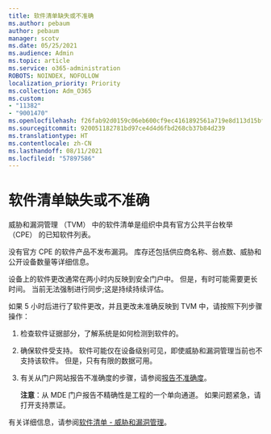 ```yaml
---
title: 软件清单缺失或不准确
ms.author: pebaum
author: pebaum
manager: scotv
ms.date: 05/25/2021
ms.audience: Admin
ms.topic: article
ms.service: o365-administration
ROBOTS: NOINDEX, NOFOLLOW
localization_priority: Priority
ms.collection: Adm_O365
ms.custom:
- "11382"
- "9001470"
ms.openlocfilehash: f26fab92d0159c06eb600cf9ec4161892561a719e8d113d15bfbac133301e793
ms.sourcegitcommit: 920051182781bd97ce4d4d6fbd268cb37b84d239
ms.translationtype: HT
ms.contentlocale: zh-CN
ms.lasthandoff: 08/11/2021
ms.locfileid: "57897586"
---
```

# <a name="software-inventory-is-missing-or-inaccurate"></a>软件清单缺失或不准确

威胁和漏洞管理 （TVM） 中的软件清单是组织中具有官方公共平台枚举 （CPE） 的已知软件列表。

没有官方 CPE 的软件产品不发布漏洞。 库存还包括供应商名称、弱点数、威胁和公开设备数量等详细信息。

设备上的软件更改通常在两小时内反映到安全门户中。 但是，有时可能需要更长时间。 当前无法强制进行同步;这是持续持续评估。

如果 5 小时后进行了软件更改，并且更改未准确反映到 TVM 中，请按照下列步骤操作：

1. 检查软件证据部分，了解系统是如何检测到软件的。
1. 确保软件受支持。 软件可能仅在设备级别可见，即使威胁和漏洞管理当前也不支持该软件。 但是，只有有限的数据可用。
1. 有关从门户网站报告不准确度的步骤，请参阅[报告不准确度](https://docs.microsoft.com/microsoft-365/security/defender-endpoint/tvm-software-inventory?view=o365-worldwide#report-inaccuracy)。
   
    **注意**：从 MDE 门户报告不精确性是工程的一个单向通道。 如果问题紧急，请打开支持票证。

有关详细信息，请参阅[软件清单 - 威胁和漏洞管理](https://docs.microsoft.com/microsoft-365/security/defender-endpoint/tvm-software-inventory)。